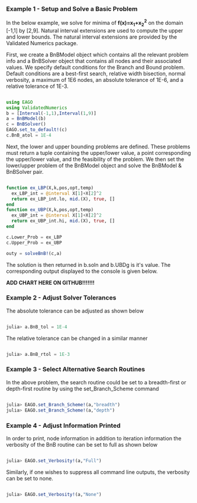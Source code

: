 ### Example 1 - Setup and Solve a Basic Problem
In the below example, we solve for minima of **f(x)=x<sub>1</sub>+x<sub>2</sub><sup>2</sup>** on the domain [-1,1] by [2,9]. Natural interval extensions are used to compute the upper and lower bounds. The natural interval extensions are provided by the Validated Numerics package.

First, we create a BnBModel object which contains all the relevant problem info and a BnBSolver object that contains all nodes and their associated values. We specify default conditions for the Branch and Bound problem. Default conditions are a best-first search, relative width bisection, normal verbosity, a maximum of 1E6 nodes, an absolute tolerance of 1E-6, and a relative tolerance of 1E-3.

```julia

using EAGO
using ValidatedNumerics
b = [Interval(-1,1),Interval(1,9)]
a = BnBModel(b)
c = BnBSolver()
EAGO.set_to_default!(c)
c.BnB_atol = 1E-4

```

Next, the lower and upper bounding problems are defined. These problems must return a tuple containing the upper/lower value, a point corresponding the upper/lower value, and the feasibility of the problem. We then set the lower/upper problem of the BnBModel object and solve the BnBModel & BnBSolver pair.

```julia

function ex_LBP(X,k,pos,opt,temp)
  ex_LBP_int = @interval X[1]+X[2]^2
  return ex_LBP_int.lo, mid.(X), true, []
end
function ex_UBP(X,k,pos,opt,temp)
  ex_UBP_int = @interval X[1]+X[2]^2
  return ex_UBP_int.hi, mid.(X), true, []
end

c.Lower_Prob = ex_LBP
c.Upper_Prob = ex_UBP

outy = solveBnB!(c,a)

```
The solution is then returned in b.soln and b.UBDg is it's value. The corresponding output displayed to the console is given below.

**ADD CHART HERE ON GITHUB!!!!!!!**

### Example 2 - Adjust Solver Tolerances
The absolute tolerance can be adjusted as shown below

```julia

julia> a.BnB_tol = 1E-4

```

The relative tolerance can be changed in a similar manner

```julia

julia> a.BnB_rtol = 1E-3

```

### Example 3 - Select Alternative Search Routines
In the above problem, the search routine could be set to a breadth-first or depth-first routine by using the set_Branch_Scheme command

```julia

julia> EAGO.set_Branch_Scheme!(a,"breadth")
julia> EAGO.set_Branch_Scheme!(a,"depth")

```
### Example 4 - Adjust Information Printed
In order to print, node information in addition to iteration information the verbosity of the BnB routine can be set to full as shown below

```julia

julia> EAGO.set_Verbosity!(a,"Full")

```
Similarly, if one wishes to suppress all command line outputs, the verbosity can be set to none.

```julia

julia> EAGO.set_Verbosity!(a,"None")

```
